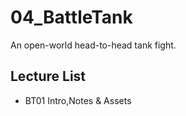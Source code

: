# 04_BattleTank
An open-world head-to-head tank fight. 
## Lecture List
* BT01 Intro,Notes & Assets
